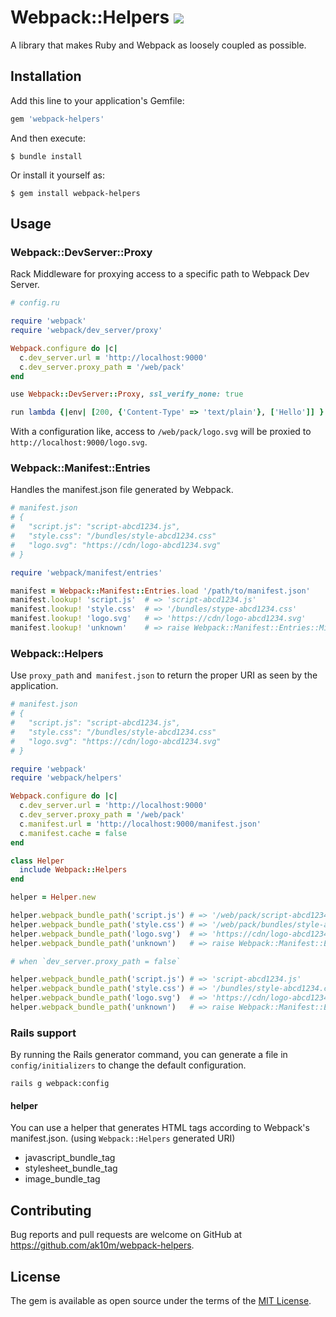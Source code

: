 # Webpack::Helpers ![](https://github.com/ak10m/webpack-helpers/workflows/CI/badge.svg)

A library that makes Ruby and Webpack as loosely coupled as possible.

## Installation

Add this line to your application's Gemfile:

```ruby
gem 'webpack-helpers'
```

And then execute:

    $ bundle install

Or install it yourself as:

    $ gem install webpack-helpers

## Usage

### Webpack::DevServer::Proxy

Rack Middleware for proxying access to a specific path to Webpack Dev Server.

```ruby
# config.ru

require 'webpack'
require 'webpack/dev_server/proxy'

Webpack.configure do |c|
  c.dev_server.url = 'http://localhost:9000'
  c.dev_server.proxy_path = '/web/pack'
end

use Webpack::DevServer::Proxy, ssl_verify_none: true

run lambda {|env| [200, {'Content-Type' => 'text/plain'}, ['Hello']] }
```

With a configuration like, access to `/web/pack/logo.svg` will be proxied to `http://localhost:9000/logo.svg`.


### Webpack::Manifest::Entries

Handles the manifest.json file generated by Webpack.

```ruby
# manifest.json
# {
#   "script.js": "script-abcd1234.js",
#   "style.css": "/bundles/style-abcd1234.css"
#   "logo.svg": "https://cdn/logo-abcd1234.svg"
# }

require 'webpack/manifest/entries'

manifest = Webpack::Manifest::Entries.load '/path/to/manifest.json'
manifest.lookup! 'script.js'  # => 'script-abcd1234.js'
manifest.lookup! 'style.css'  # => '/bundles/stype-abcd1234.css'
manifest.lookup! 'logo.svg'   # => 'https://cdn/logo-abcd1234.svg'
manifest.lookup! 'unknown'    # => raise Webpack::Manifest::Entries::MissingEntryError
```


### Webpack::Helpers

Use `proxy_path` and` manifest.json` to return the proper URI as seen by the application.

```ruby
# manifest.json
# {
#   "script.js": "script-abcd1234.js",
#   "style.css": "/bundles/style-abcd1234.css"
#   "logo.svg": "https://cdn/logo-abcd1234.svg"
# }

require 'webpack'
require 'webpack/helpers'

Webpack.configure do |c|
  c.dev_server.url = 'http://localhost:9000'
  c.dev_server.proxy_path = '/web/pack'
  c.manifest.url = 'http://localhost:9000/manifest.json'
  c.manifest.cache = false
end

class Helper
  include Webpack::Helpers
end

helper = Helper.new

helper.webpack_bundle_path('script.js') # => '/web/pack/script-abcd1234.js'
helper.webpack_bundle_path('style.css') # => '/web/pack/bundles/style-abcd1234.css'
helper.webpack_bundle_path('logo.svg')  # => 'https://cdn/logo-abcd1234.svg'
helper.webpack_bundle_path('unknown')   # => raise Webpack::Manifest::Entries::MissingEntryError

# when `dev_server.proxy_path = false`

helper.webpack_bundle_path('script.js') # => 'script-abcd1234.js'
helper.webpack_bundle_path('style.css') # => '/bundles/style-abcd1234.css'
helper.webpack_bundle_path('logo.svg')  # => 'https://cdn/logo-abcd1234.svg'
helper.webpack_bundle_path('unknown')   # => raise Webpack::Manifest::Entries::MissingEntryError
```

### Rails support

By running the Rails generator command, you can generate a file in `config/initializers` to change the default configuration.

```shell
rails g webpack:config
```

#### helper

You can use a helper that generates HTML tags according to Webpack's manifest.json.
(using `Webpack::Helpers` generated URI)

* javascript_bundle_tag
* stylesheet_bundle_tag
* image_bundle_tag


## Contributing

Bug reports and pull requests are welcome on GitHub at https://github.com/ak10m/webpack-helpers.


## License

The gem is available as open source under the terms of the [MIT License](https://opensource.org/licenses/MIT).
